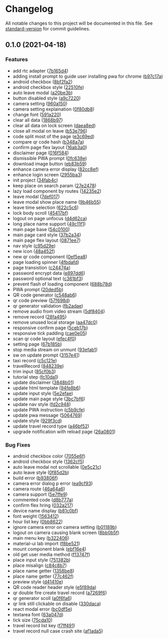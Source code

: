 # Changelog

All notable changes to this project will be documented in this file. See [standard-version](https://github.com/conventional-changelog/standard-version) for commit guidelines.

## 0.1.0 (2021-04-18)


### Features

* add rtc adapter ([7b165d4](https://gitlab.com/codogo-b/back-home-safe/commit/7b165d4b4ca2471fb4dcc6e1d83908d68ebefa51))
* adding install prompt to guide user installing pwa for chrome ([b97c17a](https://gitlab.com/codogo-b/back-home-safe/commit/b97c17a24048d0095a3c59272bcab8b0f0940877))
* android checkbox ([8bf2fa2](https://gitlab.com/codogo-b/back-home-safe/commit/8bf2fa28e6b0aef03df9827f9e4d0d413b6bb97d))
* android checkbox style ([22510fe](https://gitlab.com/codogo-b/back-home-safe/commit/22510fee9429afa701b6efc56004cb90a3280b66))
* auto leave modal ([a20be3b](https://gitlab.com/codogo-b/back-home-safe/commit/a20be3bd8c4ad71da4c16a3c133761c3b85f7796))
* button disabled style ([a9c7220](https://gitlab.com/codogo-b/back-home-safe/commit/a9c722036f453e98abc6b2a63e25dc802d3f3707))
* camera setting ([960a150](https://gitlab.com/codogo-b/back-home-safe/commit/960a150a7a62e933dd85528fe5a5b0c5a156b2a8))
* camera setting explaination ([0f80db8](https://gitlab.com/codogo-b/back-home-safe/commit/0f80db87ea4cba6f70c56bb341db35240f4a53e0))
* change font ([591a220](https://gitlab.com/codogo-b/back-home-safe/commit/591a22008d911531f8d0a01f6cb55eebc0673310))
* clear all data ([1868b97](https://gitlab.com/codogo-b/back-home-safe/commit/1868b970943059112ca6565497839f177068a2f2))
* clear all data on lock screen ([daea8ed](https://gitlab.com/codogo-b/back-home-safe/commit/daea8ed1be86d72f166c095e3fd1d87cae72c8de))
* close all modal on leave ([b53e796](https://gitlab.com/codogo-b/back-home-safe/commit/b53e796262262109864ba2aaa30fee9ef5fc86f2))
* code split most of the page ([e3c69ed](https://gitlab.com/codogo-b/back-home-safe/commit/e3c69ed03c34a09aa23c053ce5d01ae7e073c07f))
* compare qr code hash ([b348a7a](https://gitlab.com/codogo-b/back-home-safe/commit/b348a7af40adc0f38a194bf19afe08784542e72a))
* confirm page flex layout ([16ab3a0](https://gitlab.com/codogo-b/back-home-safe/commit/16ab3a09845d94d3e653ee077714224f7b1080c6))
* disclaimer page ([016f584](https://gitlab.com/codogo-b/back-home-safe/commit/016f5848d550e74a0d8e30dbf6a1a57e93db6b78))
* dismissible PWA prompt ([0fc638e](https://gitlab.com/codogo-b/back-home-safe/commit/0fc638eda427d82b4a7d0094807399dd4695e8f2))
* download image button ([eb83b59](https://gitlab.com/codogo-b/back-home-safe/commit/eb83b59e9c3cd91eac209c4fed489337cf043da1))
* enhance camera error display ([82cc8ef](https://gitlab.com/codogo-b/back-home-safe/commit/82cc8ef4f7bd733dc7bba81d102331b671305b5d))
* enhance login screen ([2955ba3](https://gitlab.com/codogo-b/back-home-safe/commit/2955ba39cf48ac5cad62afc396ed1ce38ae345b8))
* init project ([34fab4c](https://gitlab.com/codogo-b/back-home-safe/commit/34fab4ccf3eb5e48d30e32985c49d404895088f0))
* keep place on search param ([27e2478](https://gitlab.com/codogo-b/back-home-safe/commit/27e2478f52bd5cc4db81d6b2d28618aa469ea1d9))
* lazy load component by routes ([14235e2](https://gitlab.com/codogo-b/back-home-safe/commit/14235e2e2618f9b99d7d2c1c38d12a7354694e2a))
* leave modal ([7def017](https://gitlab.com/codogo-b/back-home-safe/commit/7def01765657cec0f9364d850829183d627005a0))
* leave modal show place name ([9b46b55](https://gitlab.com/codogo-b/back-home-safe/commit/9b46b55cffd9577be3fe45227062a6ab9a7d79c2))
* leave time selection ([622c5c6](https://gitlab.com/codogo-b/back-home-safe/commit/622c5c65b62098a0363b0752b9335c05e62fad9f))
* lock body scroll ([45417bf](https://gitlab.com/codogo-b/back-home-safe/commit/45417bff22318ab3580b4482bf89ff277c5adedc))
* logout on page unfocus ([d4d62ca](https://gitlab.com/codogo-b/back-home-safe/commit/d4d62ca9840edb34c4a8fe9c5814aa27eda53bb6))
* long place name support ([49c11f1](https://gitlab.com/codogo-b/back-home-safe/commit/49c11f1ece290ffb0023f5dda914a697762af36a))
* main page base ([54c0100](https://gitlab.com/codogo-b/back-home-safe/commit/54c01005c5c69f82c3f33febbb85a815df74f83c))
* main page card style ([37b2a34](https://gitlab.com/codogo-b/back-home-safe/commit/37b2a343f6916bd5e7beeca3c0965d963c836fdb))
* main page flex layout ([0871ee7](https://gitlab.com/codogo-b/back-home-safe/commit/0871ee79d49dc6d17385cd3a987ad8bc118930c8))
* nav style ([c95d29e](https://gitlab.com/codogo-b/back-home-safe/commit/c95d29e441ae3451447582c73a51e3c89e3e9e9c))
* new icon ([48a452f](https://gitlab.com/codogo-b/back-home-safe/commit/48a452f511d3926550bbf01ead23906774d68cc1))
* new qr code component ([0ef5ea8](https://gitlab.com/codogo-b/back-home-safe/commit/0ef5ea894186530ae79a022c35a0d758be6975ec))
* page loading spinner ([4fbdafd](https://gitlab.com/codogo-b/back-home-safe/commit/4fbdafd8e8f94e6afb358b893a7339e2e7262fd2))
* page transistion ([c24474a](https://gitlab.com/codogo-b/back-home-safe/commit/c24474a662f1063b20b7ef3603bb77917d625122))
* password encrypt data ([e897dd6](https://gitlab.com/codogo-b/back-home-safe/commit/e897dd610256bb273087d54570a041a07e4687c9))
* password optional text ([c361bf3](https://gitlab.com/codogo-b/back-home-safe/commit/c361bf3ffdfc4eeffa933fc67b72525d0580af5d))
* prevent flash of loading component ([688b78d](https://gitlab.com/codogo-b/back-home-safe/commit/688b78d39091ed8699227511df1c39315a5c806d))
* PWA prompt ([20ded5b](https://gitlab.com/codogo-b/back-home-safe/commit/20ded5b3411608eab3628dbfe00373027bc4d1a9))
* QR code generator ([c548ab6](https://gitlab.com/codogo-b/back-home-safe/commit/c548ab629157cffb753710e49005a9f2008cc898))
* qr code preview ([57f698d](https://gitlab.com/codogo-b/back-home-safe/commit/57f698d7208a0fc5d0c9107ab03644c50294b70f))
* qr generator validation ([fb2adae](https://gitlab.com/codogo-b/back-home-safe/commit/fb2adae916d9af3183d0a960339db92a7f74446c))
* remove audio from video stream ([5df8404](https://gitlab.com/codogo-b/back-home-safe/commit/5df8404b2b59d01a66f48746eca6b3b6dd19ca02))
* remove record ([28fa495](https://gitlab.com/codogo-b/back-home-safe/commit/28fa495492a889621db96673e2ca8f1611339e89))
* remove unused local storage ([aa47dc0](https://gitlab.com/codogo-b/back-home-safe/commit/aa47dc0a62b889c0b71d298aac21e48a36c0aac2))
* responsive confirm page ([5ceb17b](https://gitlab.com/codogo-b/back-home-safe/commit/5ceb17b03dd416d8905f41e0d9de37d8736d7ba2))
* responsive tick padding ([cae0e05](https://gitlab.com/codogo-b/back-home-safe/commit/cae0e05c06835e573b59a061628a30ecea1190d7))
* scan qr code layout ([efec4f0](https://gitlab.com/codogo-b/back-home-safe/commit/efec4f027003ff4fdb3647c8de621dac89e80b83))
* setting page ([67b185b](https://gitlab.com/codogo-b/back-home-safe/commit/67b185babc6a5595393a8fe5d7f2b1992e2296d5))
* stop media stream on unmunt ([93efab1](https://gitlab.com/codogo-b/back-home-safe/commit/93efab1e971fac99ad6e345e783a17a92c4e5e3c))
* sw on update prompt ([3157e41](https://gitlab.com/codogo-b/back-home-safe/commit/3157e413d80c6e60c1f88ba9ba6d22e517d5c734))
* taxi record ([c5c121e](https://gitlab.com/codogo-b/back-home-safe/commit/c5c121e5376e8c79d9712f709e5f705e2afed436))
* travelRecord ([848239e](https://gitlab.com/codogo-b/back-home-safe/commit/848239ee5f5a56d185489d3aad8a58a812618cd6))
* trim input ([85cf0b3](https://gitlab.com/codogo-b/back-home-safe/commit/85cf0b3f544317babb34a7dcd6b6fb7b10ea5fef))
* tutorial step ([fc10da1](https://gitlab.com/codogo-b/back-home-safe/commit/fc10da1e1927b594125cc087b1631b9c484bd8ad))
* update disclaimer ([3848b01](https://gitlab.com/codogo-b/back-home-safe/commit/3848b0181c49856cd49d899d0bf5035ced6d2884))
* update html template ([94fe8b6](https://gitlab.com/codogo-b/back-home-safe/commit/94fe8b694f689d93c0695c1ecc8b0ceb7f1c7346))
* update input style ([5e2efae](https://gitlab.com/codogo-b/back-home-safe/commit/5e2efaec38db34015c414412654d8e3de1a397ba))
* update main page style ([3bc7bf6](https://gitlab.com/codogo-b/back-home-safe/commit/3bc7bf6294a0be0db080b8f9dec0049abacca9c6))
* update nav style ([fd2c948](https://gitlab.com/codogo-b/back-home-safe/commit/fd2c9482cdb4bdd73f0a4b9528612e1c7218b3f8))
* update PWA instruction ([c5b9cfe](https://gitlab.com/codogo-b/back-home-safe/commit/c5b9cfefd42b3cb9129fee80c90562a7af79ab09))
* update pwa message ([5064769](https://gitlab.com/codogo-b/back-home-safe/commit/5064769d84e38aff02857526846b2c986b3098fd))
* update style ([929f3cd](https://gitlab.com/codogo-b/back-home-safe/commit/929f3cdf885b0b4efa874bbd4f76101ea9568e47))
* update travel record type ([a46bf52](https://gitlab.com/codogo-b/back-home-safe/commit/a46bf526c2280c9e9cc127b3aa3b8c4f2c6461d7))
* upgrade notification with reload page ([26a0801](https://gitlab.com/codogo-b/back-home-safe/commit/26a08019ad6f1462cfdc79d3e132e943190b941b))


### Bug Fixes

* android checkbox color ([7055e6f](https://gitlab.com/codogo-b/back-home-safe/commit/7055e6f350c9fa0183de468d581900bda5eb9d8d))
* android checkbox style ([1362cf5](https://gitlab.com/codogo-b/back-home-safe/commit/1362cf5c32811dba0cba6cbf0aa50aaf658507a9))
* auto leave modal not scrollable ([0e5c21c](https://gitlab.com/codogo-b/back-home-safe/commit/0e5c21c2d9fe76eae54191c7f619a9f12f41ae97))
* auto leave style ([0f85d2b](https://gitlab.com/codogo-b/back-home-safe/commit/0f85d2b99e288f1e3ecc757f522d6f9605703203))
* build error ([b93806f](https://gitlab.com/codogo-b/back-home-safe/commit/b93806f91fb68b4c1602f51be4c5ed2db7121112))
* camera error dialog p error ([ea9cf93](https://gitlab.com/codogo-b/back-home-safe/commit/ea9cf9366542dec9f31d01032185102bed4677d2))
* camera route ([46a64a6](https://gitlab.com/codogo-b/back-home-safe/commit/46a64a6a0962eee99bc9cea1ceee232b53b7f385))
* camera support ([5e7ffe9](https://gitlab.com/codogo-b/back-home-safe/commit/5e7ffe95573614cdf41fa2a0ea4dbf41e5702804))
* commented code ([d8b777a](https://gitlab.com/codogo-b/back-home-safe/commit/d8b777a81d42af00a494ce0f36f63288e3ca5904))
* confirm flex hring ([032a217](https://gitlab.com/codogo-b/back-home-safe/commit/032a2178ba4dd8718be16cdaf43e687cbca29ad4))
* device name display ([b81c0bf](https://gitlab.com/codogo-b/back-home-safe/commit/b81c0bf8ac04ce93731f8794b10d16cbf997fa7d))
* font weight ([1563412](https://gitlab.com/codogo-b/back-home-safe/commit/1563412f48c252ddf39fe138cc8884819df3d1e0))
* hour list key ([0bb8622](https://gitlab.com/codogo-b/back-home-safe/commit/0bb86224fd6f2adc9f4babded615659256b8b21b))
* ignore camera error on camera setting ([b01189b](https://gitlab.com/codogo-b/back-home-safe/commit/b01189b96083696eb6643e4d33526d9632c35a54))
* logout on camera causing blank screen ([8bb0b5f](https://gitlab.com/codogo-b/back-home-safe/commit/8bb0b5f6604139fb05428153fb2cd570cba1e22b))
* main menu key ([b322406](https://gitlab.com/codogo-b/back-home-safe/commit/b3224068abf006166a3353ec2d21d843f18fc89f))
* material-ui lab import ([f8be521](https://gitlab.com/codogo-b/back-home-safe/commit/f8be521d304d2565bd0b250e65913bdac7b6c172))
* mount component blank ([ebf16e4](https://gitlab.com/codogo-b/back-home-safe/commit/ebf16e4cf4cf540649c302de7c5ef4cdabac901d))
* old get user media method ([f13747f](https://gitlab.com/codogo-b/back-home-safe/commit/f13747fc225082337c113ed27659c048abd0eb2c))
* place input style ([751382b](https://gitlab.com/codogo-b/back-home-safe/commit/751382b17861c7f32131fa014b9efac557838fd6))
* place misalign ([c84c8b7](https://gitlab.com/codogo-b/back-home-safe/commit/c84c8b7d0dae532deb9e986afae7f3b43a233669))
* place name getter ([1358be8](https://gitlab.com/codogo-b/back-home-safe/commit/1358be85b2aab9963a77b0a8025f5385e6013d1b))
* place name getter ([77c462f](https://gitlab.com/codogo-b/back-home-safe/commit/77c462f1f7f36a486ca8621537bfac0a8cbcbba1))
* preview style ([d41410e](https://gitlab.com/codogo-b/back-home-safe/commit/d41410e9f8a88904779ac7cd527d596d7551ba8a))
* QR code reader header style ([e5f89da](https://gitlab.com/codogo-b/back-home-safe/commit/e5f89daf30324c8af4860aa58f3e53a9e5230e44))
* qr double fire create travel record ([a7269f6](https://gitlab.com/codogo-b/back-home-safe/commit/a7269f63da5c9dcbb40e3f20dac29a1121a1380b))
* qr generator scoll ([a0f6fa6](https://gitlab.com/codogo-b/back-home-safe/commit/a0f6fa6c5268e7f911742a6b61191c597d1b7a79))
* qr link still clickable on disable ([330daca](https://gitlab.com/codogo-b/back-home-safe/commit/330daca5e954f2dd6c6e744ad1428f69393b54e9))
* react modal error ([bc0df5e](https://gitlab.com/codogo-b/back-home-safe/commit/bc0df5ea9109fbaca1b0814b371ae441f873575a))
* textarea font ([63a047d](https://gitlab.com/codogo-b/back-home-safe/commit/63a047d6e2176d6e3ecf1cc8c3831c650b981501))
* tick size ([75cda10](https://gitlab.com/codogo-b/back-home-safe/commit/75cda1063b42dae1e3d991d3ef5818310c475a32))
* travel record list key ([f7ff491](https://gitlab.com/codogo-b/back-home-safe/commit/f7ff491cb1b6635cd81391b0c3f1045acecd830d))
* travel record null case crash site ([af1ada5](https://gitlab.com/codogo-b/back-home-safe/commit/af1ada5813e452d1e9603ec05a09117071c31efb))
